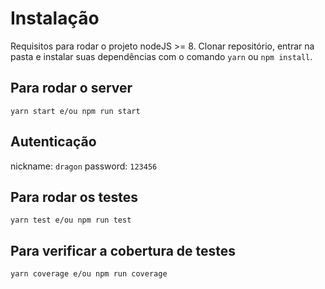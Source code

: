 # Instalação

Requisitos para rodar o projeto nodeJS >= 8. Clonar repositório, entrar na pasta e instalar suas dependências com o comando `yarn` ou `npm install`.

## Para rodar o server

```
yarn start e/ou npm run start
```

## Autenticação

nickname: `dragon` password: `123456`

## Para rodar os testes

```
yarn test e/ou npm run test
```

## Para verificar a cobertura de testes

```
yarn coverage e/ou npm run coverage
```
